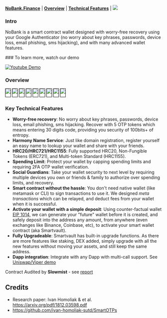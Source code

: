 [**NoBank.Finance**](https://no-bank.finance) |
[**Overview**](#overview) |
[**Technical Features**](#key-technical-features) |
[![](https://github.com/adirery/nobank/actions/workflows/heroku.yml/badge.svg?branch=develop)](https://github.com/adirery/nobank/actions/workflows/heroku.yml)

</p>

### Intro

NoBank is a smart contract wallet designed with worry-free recovery using your Google Authenticator (no worry about key phrases, passwords, device loss, email phishing, sms hijacking), and with many advanced wallet features.

</p>
### To learn more, watch our demo

[![Youtube Demo](docs/Slide1.png)](https://youtu.be/R8IbQo_eZ3I)

### Overview

<kbd><img src="docs/Slide2.png" style="border: 1px solid black; padding-bottom: 10px" /></kbd>
<kbd><img src="docs/Slide3.png" style="border: 1px solid black; padding-bottom: 10px" /></kbd>
<kbd><img src="docs/Slide4.png" style="border: 1px solid black; padding-bottom: 10px" /></kbd>
<kbd><img src="docs/Slide5.png" style="border: 1px solid black; padding-bottom: 10px" /></kbd>
<kbd><img src="docs/Slide6.png" style="border: 1px solid black; padding-bottom: 10px" /></kbd>
<kbd><img src="docs/Slide7.png" style="border: 1px solid black; padding-bottom: 10px" /></kbd>
<kbd><img src="docs/Slide8.png" style="border: 1px solid black; padding-bottom: 10px" /></kbd>
<kbd><img src="docs/Slide9.png" style="border: 1px solid black; padding-bottom: 10px" /></kbd>
<kbd><img src="docs/Slide10.png" style="border: 1px solid black; padding-bottom: 10px" /></kbd>

### Key Technical Features

- **Worry-free recovery**: No worry about key phrases, passwords, device loss, email phishing, sms hijacking. Recover with 5 OTP tokens which means entering 30 digits code, providing you security of 100bits+ of entropy.
- **Harmony Name Service**: Just like domain registration, register yourself an easy name to lookup your wallet and share with your friends.
- **HRC20/HRC721/HRC1155**: Fully supported HRC20, Non-Fungible Tokens (ERC721), and Multi-token Standard (HRC1155).
- **Spending Limit**: Protect your wallet by capping spending limits and requiring 2FA OTP wallet verification.
- **Social Guardians**: Take your wallet security to next level by requiring multiple devices you own or friends & family to authorize over spending limits, and recovery.
- **Smart contract without the hassle**: You don't need native wallet (like metamask or CLI) to sign transactions to use it. We designed _meta transactions_ which can be relayed, and deduct fees from your wallet when it is successful.
- **Activate your wallet with a simple deposit**: Using counter-factual wallet [EIP 1014](https://eips.ethereum.org/EIPS/eip-1014), we can generate your "future" wallet before it is created, and safely deposit into the address any amount, from anywhere (even exchanges like Binance, Coinbase, etc), to activate your smart wallet contract (aka Smartvault).
- **Fully Upgradeable**: Smartvault has built-in upgrade functions. As there are more features like staking, DEX added, simply upgrade with all the new features without moving your assets, and still keep the same address.
- **Dapp integration**: Integrate with any Dapp with multi-call support. See [Uniswap/Viper demo](https://github.com/hashmesan/harmony-totp/wiki/Integrating-DAPP)

Contract Audited by **Slowmist** - see [report](/audit/SlowMist%20Audit%20Report.pdf)

## Credits

- Research paper: Ivan Homoliak & et al. https://arxiv.org/pdf/1812.03598.pdf
- https://github.com/ivan-homoliak-sutd/SmartOTPs
